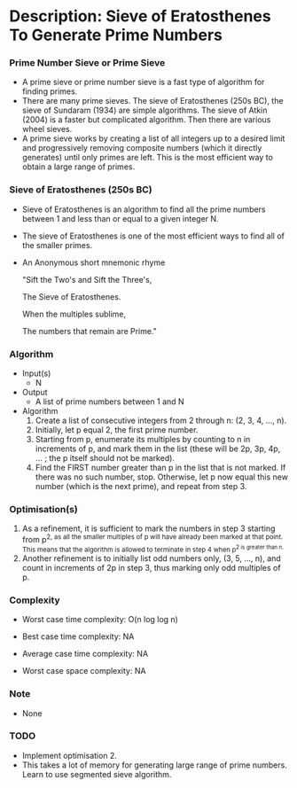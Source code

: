 # Description: Sieve of Eratosthenes To Generate Prime Numbers

### Prime Number Sieve or Prime Sieve
- A prime sieve or prime number sieve is a fast type of algorithm for finding primes.
- There are many prime sieves. The sieve of Eratosthenes (250s BC), the sieve of Sundaram (1934) are simple algorithms.
  The sieve of Atkin (2004) is a faster but complicated algorithm. Then there are various wheel sieves.
- A prime sieve works by creating a list of all integers up to a desired limit and progressively removing composite
  numbers (which it directly generates) until only primes are left. This is the most efficient way to obtain a large
  range of primes.

### Sieve of Eratosthenes (250s BC)
- Sieve of Eratosthenes is an algorithm to find all the prime numbers between 1 and less than or equal to a given
  integer N.
- The sieve of Eratosthenes is one of the most efficient ways to find all of the smaller primes.
- An Anonymous short mnemonic rhyme

    "Sift the Two's and Sift the Three's,

    The Sieve of Eratosthenes.

    When the multiples sublime,

    The numbers that remain are Prime."

### Algorithm
* Input(s)
    - N
* Output
    - A list of prime numbers between 1 and N
* Algorithm
    1. Create a list of consecutive integers from 2 through n: (2, 3, 4, ..., n).
    2. Initially, let p equal 2, the first prime number.
    3. Starting from p, enumerate its multiples by counting to n in increments of p, and mark them in the list (these
       will be 2p, 3p, 4p, ... ; the p itself should not be marked).
    4. Find the FIRST number greater than p in the list that is not marked. If there was no such number, stop.
       Otherwise, let p now equal this new number (which is the next prime), and repeat from step 3.

### Optimisation(s)
1. As a refinement, it is sufficient to mark the numbers in step 3 starting from p<sup>2, as all the smaller multiples
   of p will have already been marked at that point. This means that the algorithm is allowed to terminate in step 4
   when p<sup>2 is greater than n.
2. Another refinement is to initially list odd numbers only, (3, 5, ..., n), and count in increments of 2p in step 3,
   thus marking only odd multiples of p.

### Complexity
- Worst case time complexity: O(n log log n)
- Best case time complexity: NA
- Average case time complexity: NA

- Worst case space complexity: NA

### Note
- None

### TODO
- Implement optimisation 2.
- This takes a lot of memory for generating large range of prime numbers. Learn to use segmented sieve algorithm.
